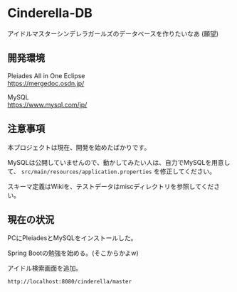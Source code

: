 # Cinderella-DB

アイドルマスターシンデレラガールズのデータベースを作りたいなあ (願望)

## 開発環境

Pleiades All in One Eclipse<br>
https://mergedoc.osdn.jp/

MySQL<br>
https://www.mysql.com/jp/

## 注意事項

本プロジェクトは現在、開発を始めたばかりです。

MySQLは公開していませんので、動かしてみたい人は、自力でMySQLを用意して、
`src/main/resources/application.properties` を修正してください。

スキーマ定義はWikiを、テストデータはmiscディレクトリを参照してください。

## 現在の状況

PCにPleiadesとMySQLをインストールした。

Spring Bootの勉強を始める。(そこからかよw)

アイドル検索画面を追加。

    http://localhost:8080/cinderella/master
